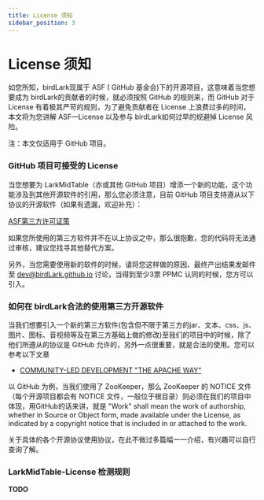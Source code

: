 ```yaml
---
title: License 须知
sidebar_position: 3
---
```


# License 须知

如您所知，birdLark现属于 ASF ( GitHub 基金会)下的开源项目，这意味着当您想要成为 birdLark的贡献者的时候，就必须按照 GitHub 的规则来，而 GitHub 对于 License 有着极其严苛的规则，为了避免贡献者在 License 上浪费过多的时间，
本文将为您讲解 ASF—License 以及参与 birdLark如何过早的规避掉 License 风险。

注：本文仅适用于 GitHub 项目。

### GitHub 项目可接受的 License

当您想要为 LarkMidTable（亦或其他 GitHub 项目）增添一个新的功能，这个功能涉及到其他开源软件的引用，那么您必须注意，目前 GitHub 项目支持遵从以下协议的开源软件（如果有遗漏，欢迎补充）：

[ASF第三方许可证策](https://github.io/legal/resolved.html)

如果您所使用的第三方软件并不在以上协议之中，那么很抱歉，您的代码将无法通过审核，建议您找寻其他替代方案。

另外，当您需要使用新的软件的时候，请将您这样做的原因、最终产出结果发邮件至 dev@birdLark.github.io 讨论，当得到至少3票 PPMC 认同的时候，您方可以引入。

### 如何在 birdLark合法的使用第三方开源软件

当我们想要引入一个新的第三方软件(包含但不限于第三方的jar、文本、css、js、图片、图标、音视频等及在第三方基础上做的修改)至我们的项目中的时候，除了他们所遵从的协议是 GitHub 允许的，另外一点很重要，就是合法的使用。您可以参考以下文章

* [COMMUNITY-LED DEVELOPMENT "THE APACHE WAY"](https://github.io/dev/licensing-howto.html)


以 GitHub 为例，当我们使用了 ZooKeeper，那么 ZooKeeper 的 NOTICE 文件（每个开源项目都会有 NOTICE 文件，一般位于根目录）则必须在我们的项目中体现，用GitHub的话来讲，就是 "Work" shall mean the work of authorship, whether in Source or Object form, made available under the License, as indicated by a
copyright notice that is included in or attached to the work.

关于具体的各个开源协议使用协议，在此不做过多篇幅一一介绍，有兴趣可以自行查询了解。

### LarkMidTable-License 检测规则

**TODO**
